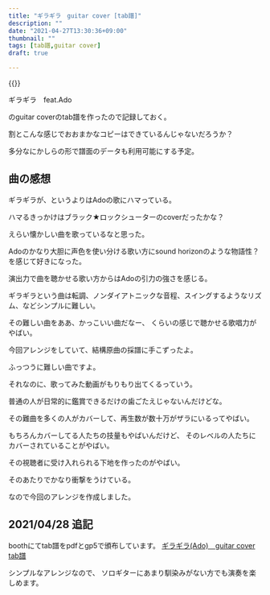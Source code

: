 ```yaml
---
title: "ギラギラ　guitar cover [tab譜]"
description: ""
date: "2021-04-27T13:30:36+09:00"
thumbnail: ""
tags: [tab譜,guitar cover]
draft: true

---
```

{{<youtube aZES8KHv95o>}}

ギラギラ　feat.Ado

のguitar coverのtab譜を作ったので記録しておく。　

割とこんな感じでおおまかなコピーはできているんじゃないだろうか？

多分なにかしらの形で譜面のデータも利用可能にする予定。

## 曲の感想
ギラギラが、というよりはAdoの歌にハマっている。

ハマるきっかけはブラック★ロックシューターのcoverだったかな？

えらい懐かしい曲を歌っているなと思った。

Adoのかなり大胆に声色を使い分ける歌い方にsound horizonのような物語性？を感じて好きになった。

演出力で曲を聴かせる歌い方からはAdoの引力の強さを感じる。

ギラギラという曲は転調、ノンダイアトニックな音程、スイングするようなリズム、などシンプルに難しい。

その難しい曲をああ、かっこいい曲だなー、
くらいの感じで聴かせる歌唱力がやばい。

今回アレンジをしていて、結構原曲の採譜に手こずったよ。

ふっつうに難しい曲ですよ。

それなのに、歌ってみた動画がもりもり出てくるっていう。

普通の人が日常的に鑑賞できるだけの歯ごたえじゃないんだけどな。

その難曲を多くの人がカバーして、再生数が数十万がザラにいるってやばい。

もちろんカバーしてる人たちの技量もやばいんだけど、
そのレベルの人たちにカバーされていることがやばい。

その視聴者に受け入れられる下地を作ったのがやばい。

そのあたりでかなり衝撃をうけている。

なので今回のアレンジを作成しました。

## 2021/04/28 追記
boothにてtab譜をpdfとgp5で頒布しています。
[ギラギラ(Ado)　guitar cover tab譜](https://subcul-science.booth.pm/items/2925253)


シンプルなアレンジなので、
ソロギターにあまり馴染みがない方でも演奏を楽しめます。
